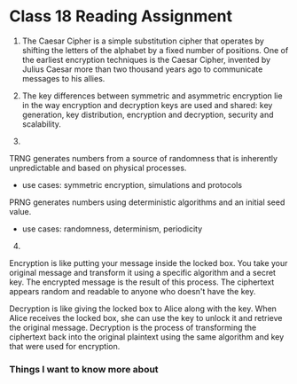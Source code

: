 # Class 18 Reading Assignment

1. The Caesar Cipher is a simple substitution cipher that operates by shifting the letters of the alphabet by a fixed number of positions. One of the earliest encryption techniques is the Caesar Cipher, invented by Julius Caesar more than two thousand years ago to communicate messages to his allies.

2. The key differences between symmetric and asymmetric encryption lie in the way encryption and decryption keys are used and shared: key generation, key distribution, encryption and decryption, security and scalability.

3. 
TRNG generates numbers from a source of randomness that is inherently unpredictable and based on physical processes.

- use cases:
symmetric encryption, simulations and protocols

PRNG generates numbers using deterministic algorithms and an initial seed value.

- use cases:
randomness, determinism, periodicity

4. 

Encryption is like putting your message inside the locked box. You take your original message and transform it using a specific algorithm and a secret key. The encrypted message is the result of this process. The ciphertext appears random and readable to anyone who doesn't have the key.

Decryption is like giving the locked box to Alice along with the key. When Alice receives the locked box, she can use the key to unlock it and retrieve the original message. Decryption is the process of transforming the ciphertext back into the original plaintext using the same algorithm and key that were used for encryption.

### Things I want to know more about